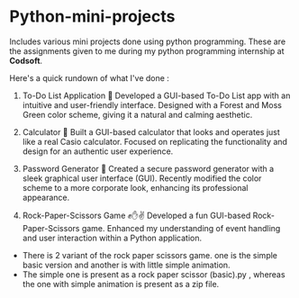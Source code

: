 # Python-mini-projects
Includes various mini projects done using python programming. These are the assignments given to me during my python programming internship at **Codsoft**.

Here's a quick rundown of what I've done :

1. To-Do List Application 📝
Developed a GUI-based To-Do List app with an intuitive and user-friendly interface.
Designed with a Forest and Moss Green color scheme, giving it a natural and calming aesthetic.

2. Calculator 🧮
Built a GUI-based calculator that looks and operates just like a real Casio calculator.
Focused on replicating the functionality and design for an authentic user experience.

3. Password Generator 🔐
Created a secure password generator with a sleek graphical user interface (GUI).
Recently modified the color scheme to a more corporate look, enhancing its professional appearance.

4. Rock-Paper-Scissors Game ✊✋✌️
Developed a fun GUI-based Rock-Paper-Scissors game.
Enhanced my understanding of event handling and user interaction within a Python application.
 * There is 2 variant of the rock paper scissors game. one is the simple basic version and another is with little simple animation.
 * The simple one is present as a rock paper scissor (basic).py , whereas the one with simple animation is present as a zip file.

